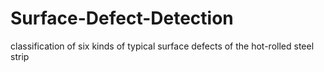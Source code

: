 # Surface-Defect-Detection
classification of six kinds of typical surface defects of the hot-rolled steel strip
